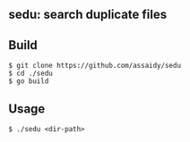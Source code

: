 ## sedu: search duplicate files

## Build

```console
$ git clone https://github.com/assaidy/sedu
$ cd ./sedu
$ go build
```
## Usage

```console
$ ./sedu <dir-path>
```
